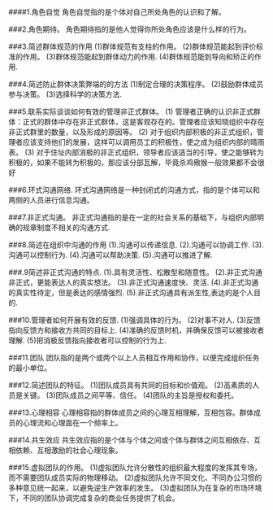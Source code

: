 ####1.角色自觉
角色自觉指的是个体对自己所处角色的认识和了解。

###2.角色期待。
角色期待指的是他人觉得你所处角色应该是什么样的行为。

###3.简述群体规范的作用
(1)群体规范有支柱的作用。
(2)群体规范能起到评价标准的作用。
(3)群体规范能起到群体动力的作用.
(4)群体规范能到导向和矫正的作用.

###4.简述防止群体决策弊端的的方法
(1)制定合理的决策程序。
(2)鼓励群体成员参与决策。
(3)选择科学的决策方法.

###5.联系实际谈谈如何有效的管理非正式群体。
(1) 管理者正确的认识非正式群体：正式的群体中存在非正式群体，这是客观存在的。管理者应该知晓组织中存在非正式群里的数量，以及形成的原因等。
(2) 对于组织内部积极的非正式组织，管理者应该支持他们的发展，这样可以调用员工的积极性，使之成为组织内部的晴雨表。
(3) 对于住址内部消极的非正式组织，领导者应该适当的引导，使之能够转为积极的，如果不能转为积极的，那应该分部瓦解，毕竟杀鸡儆猴一般效果都不会很好

###6.环式沟通网络.
环式沟通网络是一种封闭式的沟通方式，指的是个体可以和两侧的人员进行信息沟通。

###7.非正式沟通。
非正式沟通指的是在一定的社会关系的基础下，与组织内部明确的规章制度不相关的沟通方式.

###8.简述在组织中沟通的作用
(1).沟通可以传递信息.
(2).沟通可以协调工作.
(3).沟通可以控制行为.
(4).沟通可以帮助决策.
(5).沟通可以推进了解.

###.9简述非正式沟通的特点.
(1).具有灵活性、松散型和随意性。
(2).非正式沟通非正式，更能表达人的真实想法。
(3).非正式沟通速度快、灵活.
(4).非正式沟通的真实性待定，但是表达的感情强烈.
(5).非正式沟通具有派生性,表达的是个人目的.

###10.管理者如何开展有效的反馈.
(1)强调具体的行为。
(2)对事不对人.
(3)反馈指向反馈方和接收方共同的目标上.
(4)准确的反馈时机，并确保反馈可以被接收者理解.
(5)把消极反馈指向接收者可以控制的行为上.

###11.团队
团队指的是两个或两个以上人员相互作用和协作，以便完成组织任务的最小单位。

###12.简述团队的特征。
(1)团队成员具有共同的目标和价值观。
(2)高素质的人员是关键。
(3)团队成员之间平等、信任。
(4)团队的主旨是授权和委托。

###13.心理相容
心理相容指的群体成员之间的心理互相理解，互相包容。群体成员的心理流和心理面在一个频率上。

###14.共生效应
共生效应指的是个体与个体之间或个体与群体之间互相依存、互相依赖、互相激励的社会心理现象。

###15.虚拟团队的作用。
(1)虚拟团队允许分散性的组织最大程度的发挥其专场，而不需要团队成员实际的物理移动。
(2)虚拟团队允许不同文化、不同办公习惯的多种意见统一起来，以避免逆生产效率的发生。
(3)虚拟团队为在复杂的市场环境下，不同的团队协调完成复杂的商业任务提供了机会。